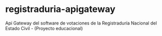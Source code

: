 # registraduria-apigateway
Api Gateway del software de votaciones de la Registraduría Nacional del Estado Civil - (Proyecto educacional)
